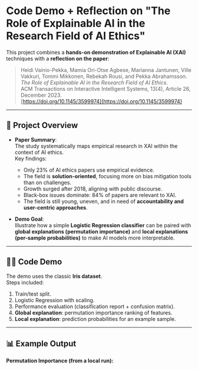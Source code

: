 # Code Demo + Reflection on "The Role of Explainable AI in the Research Field of AI Ethics"

This project combines a **hands-on demonstration of Explainable AI (XAI)** techniques with a **reflection on the paper**:

> Heidi Vainio-Pekka, Mamia Ori-Otse Agbese, Marianna Jantunen, Ville Vakkuri, Tommi Mikkonen, Rebekah Rousi, and Pekka Abrahamsson.  
> *The Role of Explainable AI in the Research Field of AI Ethics*.  
> ACM Transactions on Interactive Intelligent Systems, 13(4), Article 26, December 2023.  
> [https://doi.org/10.1145/3599974](https://doi.org/10.1145/3599974)

---

## 📖 Project Overview

- **Paper Summary**:  
  The study systematically maps empirical research in XAI within the context of AI ethics.  
  Key findings:
  - Only 23% of AI ethics papers use empirical evidence.  
  - The field is **solution-oriented**, focusing more on bias mitigation tools than on challenges.  
  - Growth surged after 2018, aligning with public discourse.  
  - Black-box issues dominate: 84% of papers are relevant to XAI.  
  - The field is still young, uneven, and in need of **accountability and user-centric approaches**.  

- **Demo Goal**:  
  Illustrate how a simple **Logistic Regression classifier** can be paired with **global explanations (permutation importance)** and **local explanations (per-sample probabilities)** to make AI models more interpretable.

---

## 🧑‍💻 Code Demo

The demo uses the classic **Iris dataset**.  
Steps included:
1. Train/test split.  
2. Logistic Regression with scaling.  
3. Performance evaluation (classification report + confusion matrix).  
4. **Global explanation**: permutation importance ranking of features.  
5. **Local explanation**: prediction probabilities for an example sample.  

---

## 📊 Example Output

**Permutation Importance (from a local run):**
